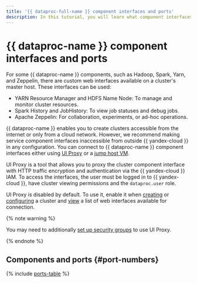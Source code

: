 ```yaml
---
title: '{{ dataproc-full-name }} component interfaces and ports'
description: In this tutorial, you will learn what component interfaces and ports are supported in {{ dataproc-name }} and how you can use them.
---
```


# {{ dataproc-name }} component interfaces and ports

For some {{ dataproc-name }} components, such as Hadoop, Spark, Yarn, and Zeppelin, there are custom web interfaces available on a cluster's master host. These interfaces can be used:

* YARN Resource Manager and HDFS Name Node: To manage and monitor cluster resources.
* Spark History and JobHistory: To view job statuses and debug jobs.
* Apache Zeppelin: For collaboration, experiments, or ad-hoc operations.

{{ dataproc-name }} enables you to create clusters accessible from the internet or only from a cloud network. However, we recommend making service component interfaces inaccessible from outside {{ yandex-cloud }} in any configuration. You can connect to {{ dataproc-name }} component interfaces either using [UI Proxy](../operations/connect-interfaces.md#ui-proxy) or a [jump host VM](../operations/connect-interfaces.md#routing).

UI Proxy is a tool that allows you to proxy the cluster component interface with HTTP traffic encryption and authentication via the {{ yandex-cloud }} IAM. To access the interfaces, the user must be logged in to {{ yandex-cloud }}, have cluster viewing permissions and the `dataproc.user` role.

UI Proxy is disabled by default. To use it, enable it when [creating](../operations/cluster-create.md#create) or [configuring](../operations/connect-interfaces.md#ui-proxy-enable) a cluster and [view](../operations/connect-interfaces.md#ui-proxy-list) a list of web interfaces available for connection.

{% note warning %}

You may need to additionally [set up security groups](../operations/connect.md#configuring-security-groups) to use UI Proxy.

{% endnote %}

## Components and ports {#port-numbers}

{% include [ports-table](../../_includes/data-processing/ports-table.md) %}
